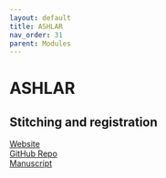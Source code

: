 ```yaml
---
layout: default
title: ASHLAR
nav_order: 31
parent: Modules
---
```


# ASHLAR 
## Stitching and registration

[Website](https://labsyspharm.github.io/ashlar)  
[GitHub Repo](https://github.com/labsyspharm/ashlar)  
[Manuscript](https://doi.org/10.1101/2021.04.20.440625)  
